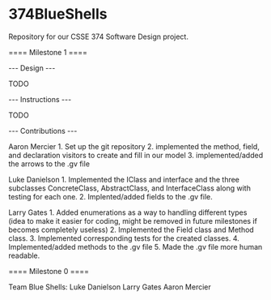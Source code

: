 # 374BlueShells
Repository for our CSSE 374 Software Design project. 

==== Milestone 1 ====

--- Design ---

TODO

--- Instructions ---

TODO

--- Contributions ---

Aaron Mercier
	1. Set up the git repository
	2. implemented the method, field, and declaration visitors to create and 
		fill in our model
	3. implemented/added the arrows to the .gv file

Luke Danielson
	1. Implemented the IClass and interface and the three subclasses 
		ConcreteClass, AbstractClass, and InterfaceClass along with testing for 
		each one. 
	2. Implented/added fields to the .gv file. 

Larry Gates
	1. Added enumerations as a way to handling different types (idea to make it 
		easier for coding, might be removed in future milestones if becomes 
		completely useless)
	2. Implemented the Field class and Method class.
	3. Implemented corresponding tests for the created classes.
	4. Implemented/added methods to the .gv file
	5. Made the .gv file more human readable. 


==== Milestone 0 ====

Team Blue Shells:
	Luke Danielson
	Larry Gates
	Aaron Mercier